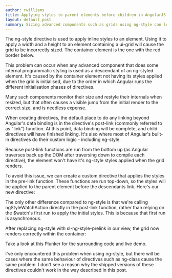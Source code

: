 ```yaml
---
author: rwilliams
title: Applying styles to parent elements before children in AngularJS
layout: default_post
summary: Sizing advanced components such as grids using ng-style can leave you with rendering problems. Here, I create a variant of ng-style with some small tweaks to avoid this problem.
---
```


The ng-style directive is used to apply inline styles to an element. Using it to apply a width and a height to an element containing a ui-grid will cause the grid to be incorrectly sized. The container element is the one with the red border below.

This problem can occur when any advanced component that does some internal programmatic styling is used as a descendant of an ng-styled element. It's caused by the container element not having its styles applied when the grid is initialised, due to the order in which Angular runs the different initialisation phases of directives.

Many such components monitor their size and restyle their internals when resized, but that often causes a visible jump from the initial render to the correct size, and is needless expense.

When creating directives, the default place to do any linking beyond Angular's data binding is in the directive's post-link (commonly referred to as "link") function. At this point, data binding will be complete, and child directives will have finished linking. It's also where most of Angular's built-in directives do their custom logic - including ng-style.

Because post-link functions are run from the bottom up (as Angular traverses back up the DOM after traversing down to compile each directive), the element won't have it's ng-style styles applied when the grid renders.

To avoid this issue, we can create a custom directive that applies the styles in the pre-link function. These functions are run top-down, so the styles will be applied to the parent element before the descendants link. Here's our new directive:

The only other difference compared to ng-style is that we're calling ngStyleWatchAction directly in the post-link function, rather than relying on the $watch's first run to apply the initial styles. This is because that first run is asynchronous.

After replacing ng-style with sl-ng-style-prelink in our view, the grid now renders correctly within the container:

Take a look at this Plunker for the surrounding code and live demo.

I've only encountered this problem when using ng-style, but there will be cases where the same behaviour of directives such as ng-class cause the same problem. I don't see a reason why the shipped versions of these directives couldn't work in the way described in this post.